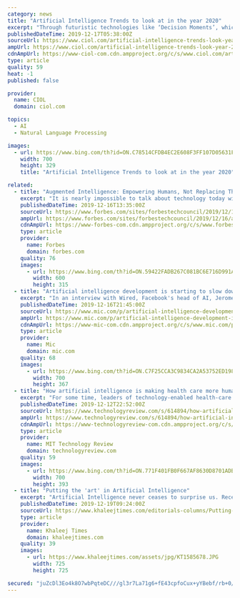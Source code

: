 ```yaml
---
category: news
title: "Artificial Intelligence Trends to look at in the year 2020"
excerpt: "Through futuristic technologies like ‘Decision Moments’, which includes an upgrade of the conventional data-engineering toolkit, or Einstein, an integrated set of AI technologies that includes advanced machine learning, deep learning, predictive analytics, natural language processing and smart data discovery all within Salesforce ..."
publishedDateTime: 2019-12-17T05:38:00Z
sourceUrl: https://www.ciol.com/artificial-intelligence-trends-look-year-2020/
ampUrl: https://www.ciol.com/artificial-intelligence-trends-look-year-2020/amp/
cdnAmpUrl: https://www-ciol-com.cdn.ampproject.org/c/s/www.ciol.com/artificial-intelligence-trends-look-year-2020/amp/
type: article
quality: 59
heat: -1
published: false

provider:
  name: CIOL
  domain: ciol.com

topics:
  - AI
  - Natural Language Processing

images:
  - url: https://www.bing.com/th?id=ON.C78514CFDB4EC2E608F3FF107D05631F
    width: 700
    height: 329
    title: "Artificial Intelligence Trends to look at in the year 2020"

related:
  - title: "Augmented Intelligence: Empowering Humans, Not Replacing Them"
    excerpt: "It is nearly impossible to talk about technology today without some mention of artificial intelligence (AI ... From smartphone applications to healthcare diagnoses and self-driving vehicles, technology continues to automate more aspects of our everyday work and life. Perhaps this is why many have an irrational fear of AI, worrying that ..."
    publishedDateTime: 2019-12-16T13:35:00Z
    sourceUrl: https://www.forbes.com/sites/forbestechcouncil/2019/12/16/augmented-intelligence-empowering-humans-not-replacing-them/
    ampUrl: https://www.forbes.com/sites/forbestechcouncil/2019/12/16/augmented-intelligence-empowering-humans-not-replacing-them/amp/
    cdnAmpUrl: https://www-forbes-com.cdn.ampproject.org/c/s/www.forbes.com/sites/forbestechcouncil/2019/12/16/augmented-intelligence-empowering-humans-not-replacing-them/amp/
    type: article
    provider:
      name: Forbes
      domain: forbes.com
    quality: 76
    images:
      - url: https://www.bing.com/th?id=ON.59422FADB267C081BC6E716D991A896E
        width: 600
        height: 315
  - title: "Artificial intelligence development is starting to slow down, Facebook head of AI says"
    excerpt: "In an interview with Wired, Facebook's head of AI, Jerome Pesenti ... Limitations to the development of processing power is already starting to slow the progress of AI and machine learning, especially since research shows that the one thing that leads to predictably better performance from AI systems is access to more computing power."
    publishedDateTime: 2019-12-16T21:45:00Z
    sourceUrl: https://www.mic.com/p/artificial-intelligence-development-is-starting-to-slow-down-facebook-head-of-ai-says-19424331
    ampUrl: https://www.mic.com/p/artificial-intelligence-development-is-starting-to-slow-down-facebook-head-of-ai-says-19424331/amp
    cdnAmpUrl: https://www-mic-com.cdn.ampproject.org/c/s/www.mic.com/p/artificial-intelligence-development-is-starting-to-slow-down-facebook-head-of-ai-says-19424331/amp
    type: article
    provider:
      name: Mic
      domain: mic.com
    quality: 68
    images:
      - url: https://www.bing.com/th?id=ON.C7F25CCA3C9834CA2A53752ED198614E
        width: 700
        height: 367
  - title: "How artificial intelligence is making health care more human"
    excerpt: "For some time, leaders of technology-enabled health-care institutions—and today, that means practically all health-care institutions—have been anticipating the potential impact that artificial intelligence (AI) will have on the performance and efficiency of their operations and their talent. But in reality many, if not most, have already ..."
    publishedDateTime: 2019-12-12T22:52:00Z
    sourceUrl: https://www.technologyreview.com/s/614894/how-artificial-intelligence-is-making-health-care-more-human/
    ampUrl: https://www.technologyreview.com/s/614894/how-artificial-intelligence-is-making-health-care-more-human/amp/
    cdnAmpUrl: https://www-technologyreview-com.cdn.ampproject.org/c/s/www.technologyreview.com/s/614894/how-artificial-intelligence-is-making-health-care-more-human/amp/
    type: article
    provider:
      name: MIT Technology Review
      domain: technologyreview.com
    quality: 59
    images:
      - url: https://www.bing.com/th?id=ON.771F401FB0F667AF8630D8701ADB5EF5
        width: 700
        height: 393
  - title: "Putting the 'art' in Artificial Intelligence"
    excerpt: "Artificial Intelligence never ceases to surprise us. Recently, AI was used to determine if Shakespeare took outside help to complete some of his work. It turns out that large portions of his play Henry VIII were written by John Fletcher. At least this is what researcher Petr Plechác's AI neural network would have us believe. The literary world ..."
    publishedDateTime: 2019-12-19T09:24:00Z
    sourceUrl: https://www.khaleejtimes.com/editorials-columns/Putting-the-art-in-Artificial-intelligence
    type: article
    provider:
      name: Khaleej Times
      domain: khaleejtimes.com
    quality: 39
    images:
      - url: https://www.khaleejtimes.com/assets/jpg/KT1585678.JPG
        width: 725
        height: 725

secured: "juZcDl3Eo4k8O7wbPqteDC///gl3r7La71g6+fE43cpfoCux+yYBebf/rb+0/gN1JxdvbSHHORhLQnlRXAy93G8m2SHMZXzfIiJxUewnoMPf0Zjcy1Nqc/bftdv8CYegwBS6KTJYqPVTb11JlVF08xOTqIZOweb3cc083pfrdpXHhMMU0yVq7Cs/h1YluokHK7Baz4/hzce0c2rYNlMm9ZGsmcuYkyOf01okEgJe+v+Y8QqmXqBCOi9uH7yYQtsFjqRUbzKPKwI2+dDHagg4CA==;TFVWwt/3KeyG/M+J/tm4XQ=="
---
```


